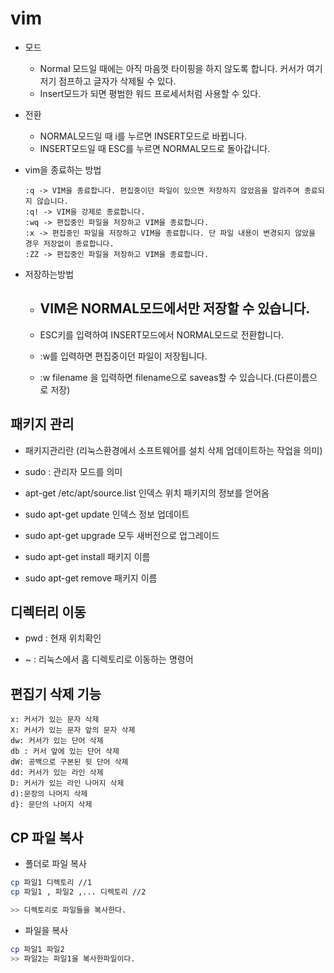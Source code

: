 # vim

- 모드
    - Normal 모드일 때에는 아직 마음껏 타이핑을 하지 않도록 합니다. 커서가 여기저기 점프하고 글자가 삭제될 수 있다.
    -   Insert모드가 되면 평범한 워드 프로세서처럼 사용할 수 있다.

-  전환
    - NORMAL모드일 때 i를 누르면 INSERT모드로 바뀝니다.
    - INSERT모드일 때 ESC를 누르면 NORMAL모드로 돌아갑니다.

- vim을 종료하는 방법

    ```
    :q -> VIM을 종료합니다. 편집중이던 파일이 있으면 저장하지 않았음을 알려주며 종료되지 않습니다.
    :q! -> VIM을 강제로 종료합니다.
    :wq -> 편집중인 파일을 저장하고 VIM을 종료합니다.
    :x -> 편집중인 파일을 저장하고 VIM을 종료합니다. 단 파일 내용이 변경되지 않았을 경우 저장없이 종료합니다.
    :ZZ -> 편집중인 파일을 저장하고 VIM을 종료합니다.
    ```

- 저장하는방법

    - ## VIM은 NORMAL모드에서만 저장할 수 있습니다.

    - ESC키를 입력하여 INSERT모드에서 NORMAL모드로 전환합니다.
    - :w를 입력하면 편집중이던 파일이 저장됩니다.
    - :w filename 을 입력하면 filename으로 saveas할 수 있습니다.(다른이름으로 저장)




## 패키지 관리

- 패키지관리란 (리눅스환경에서 소프트웨어를 설치 삭제 업데이트하는 작업을 의미)

- sudo : 관리자 모드를 의미

- apt-get /etc/apt/source.list 인덱스 위치 패키지의 정보를 얻어옴

- sudo apt-get update 인덱스 정보 업데이트
- sudo apt-get upgrade 모두 새버전으로 업그레이드 

- sudo apt-get install 패키지 이름

- sudo apt-get remove 패키지 이름


## 디렉터리 이동

- pwd : 현재 위치확인

- ~ : 리눅스에서 홈 디렉토리로 이동하는 명령어


## 편집기 삭제 기능
```
x: 커서가 있는 문자 삭제
X: 커서가 있는 문자 앞의 문자 삭제
dw: 커서가 있는 단어 삭제
db : 커서 앞에 있는 단어 삭제
dW: 공백으로 구본된 뒷 단어 삭제
dd: 커서가 있는 라인 삭제
D: 커서가 있는 라인 나머지 삭제
d):문장의 나머지 삭제
d}: 문단의 나머지 삭제

```


## CP 파일 복사
-  폴더로 파일 복사
```bash
cp 파일1 디렉토리 //1 
cp 파일1 , 파일2 ,... 디렉토리 //2

>> 디렉토리로 파일들을 복사한다.
```

- 파일을 복사

```bash
cp 파일1 파일2
>> 파일2는 파일1을 복사한파일이다.
```